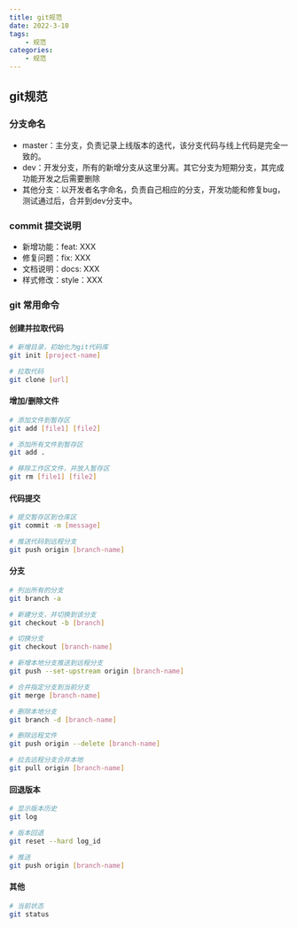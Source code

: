 ```yaml
---
title: git规范
date: 2022-3-10
tags:
    - 规范
categories:
    - 规范
---
```


## git规范

### 分支命名

- master：主分支，负责记录上线版本的迭代，该分支代码与线上代码是完全一致的。
- dev：开发分支，所有的新增分支从这里分离。其它分支为短期分支，其完成功能开发之后需要删除
- 其他分支：以开发者名字命名，负责自己相应的分支，开发功能和修复bug，测试通过后，合并到dev分支中。

### commit 提交说明

- 新增功能：feat: XXX
- 修复问题：fix: XXX
- 文档说明：docs: XXX
- 样式修改：style：XXX
  
### git 常用命令

#### 创建并拉取代码

```bash
# 新增目录，初始化为git代码库 
git init [project-name]

# 拉取代码 
git clone [url]

```

#### 增加/删除文件


```bash
# 添加文件到暂存区
git add [file1] [file2]

# 添加所有文件到暂存区 
git add .

# 移除工作区文件，并放入暂存区 
git rm [file1] [file2]

```

#### 代码提交

```bash
# 提交暂存区到仓库区 
git commit -m [message]

# 推送代码到远程分支 
git push origin [branch-name]

```

#### 分支

```bash
# 列出所有的分支 
git branch -a

# 新建分支，并切换到该分支 
git checkout -b [branch]

# 切换分支 
git checkout [branch-name]

# 新增本地分支推送到远程分支 
git push --set-upstream origin [branch-name]

# 合并指定分支到当前分支 
git merge [branch-name]

# 删除本地分支 
git branch -d [branch-name]

# 删除远程文件 
git push origin --delete [branch-name]

# 拉去远程分支合并本地 
git pull origin [branch-name]

```

#### 回退版本

```bash
# 显示版本历史
git log

# 版本回退
git reset --hard log_id

# 推送
git push origin [branch-name]

```

#### 其他

```bash
# 当前状态 
git status

```
